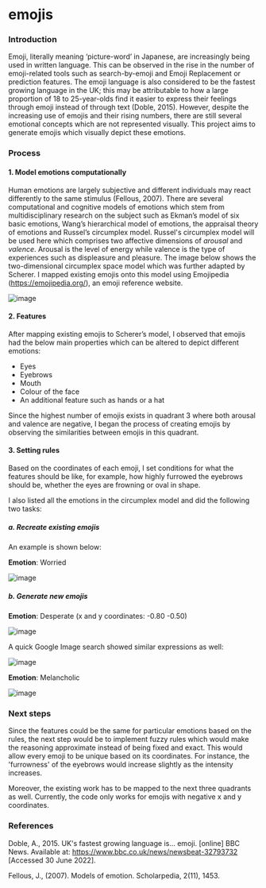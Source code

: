 # emojis

### Introduction
Emoji, literally meaning ‘picture-word’ in Japanese, are increasingly being used in written language. This can be observed in the rise in the number of emoji-related tools such as search-by-emoji and Emoji Replacement or prediction features. The emoji language is also considered to be the fastest growing language in the UK; this may be attributable to how a large proportion of 18 to 25-year-olds find it easier to express their feelings through emoji instead of through text (Doble, 2015). However, despite the increasing use of emojis and their rising numbers, there are still several emotional concepts which are not represented visually. This project aims to generate emojis which visually depict these emotions. 

### Process
#### 1. Model emotions computationally
Human emotions are largely subjective and different individuals may react differently to the same stimulus (Fellous, 2007). There are several computational and cognitive models of emotions which stem from multidisciplinary research on the subject such as Ekman’s model of six basic emotions, Wang’s hierarchical model of emotions, the appraisal theory of emotions and Russel’s circumplex model. 
Russel's circumplex model will be used here which comprises two affective dimensions of *arousal* and *valence*. Arousal is the level of energy while valence is the type of experiences such as displeasure and pleasure. The image below shows the two-dimensional circumplex space model which was further adapted by Scherer. I mapped existing emojis onto this model using Emojipedia (https://emojipedia.org/), an emoji reference website. 

![image](https://user-images.githubusercontent.com/94219257/179777215-9f9e4f0c-4d39-4e00-a7d1-102b59740fd7.png)


#### 2. Features
After mapping existing emojis to Scherer’s model, I observed that emojis had the below main properties which can be altered to depict different emotions: 
- Eyes 
- Eyebrows
- Mouth 
- Colour of the face
- An additional feature such as hands or a hat

Since the highest number of emojis exists in quadrant 3 where both arousal and valence are negative, I began the process of creating emojis by observing the similarities between emojis in this quadrant. 

#### 3. Setting rules

Based on the coordinates of each emoji, I set conditions for what the features should be like, for example, how highly furrowed the eyebrows should be, whether the eyes are frowning or oval in shape. 

I also listed all the emotions in the circumplex model and did the following two tasks:

##### a. Recreate existing emojis #####

An example is shown below: 

**Emotion**: Worried

![image](https://user-images.githubusercontent.com/94219257/177621356-d7a7eef3-a2d6-437b-80d4-4cd551179203.png)

##### b.  Generate new emojis #####

**Emotion**: Desperate (x and y coordinates: -0.80	-0.50)

![image](https://user-images.githubusercontent.com/94219257/177792300-ca90b5de-c31b-4d44-917b-d0cc70cf1071.png)

A quick Google Image search showed similar expressions as well:

![image](https://user-images.githubusercontent.com/94219257/177792677-cf9b96d7-2b52-4efb-a3f8-3f5ed7cb041b.png)

**Emotion**: Melancholic

![image](https://user-images.githubusercontent.com/94219257/177793571-bbf788b2-2dc2-4eb4-afea-ae6069c6f3a4.png)

### Next steps

Since the features could be the same for particular emotions based on the rules, the next step would be to implement fuzzy rules which would make the reasoning approximate instead of being fixed and exact. This would allow every emoji to be unique based on its coordinates. For instance, the 'furrowness' of the eyebrows would increase slightly as the intensity increases. 

Moreover, the existing work has to be mapped to the next three quadrants as well. Currently, the code only works for emojis with negative x and y coordinates. 

### References
Doble, A., 2015. UK's fastest growing language is... emoji. [online] BBC News. Available at: <https://www.bbc.co.uk/news/newsbeat-32793732> [Accessed 30 June 2022].

Fellous, J., (2007). Models of emotion. Scholarpedia, 2(11), 1453. 


